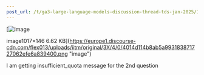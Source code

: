 ```yaml
---
post_url: /t/ga3-large-language-models-discussion-thread-tds-jan-2025/163247/28
---
```

[![image](https://europe1.discourse-cdn.com/flex013/uploads/iitm/original/3X/4/0/4014d114b8ab5a993183871727062efe6a839400.png)

image1017×146 6.62 KB](https://europe1.discourse-cdn.com/flex013/uploads/iitm/original/3X/4/0/4014d114b8ab5a993183871727062efe6a839400.png "image")

I am getting insufficient\_quota message for the 2nd question
